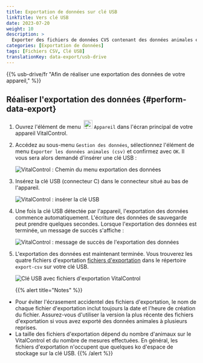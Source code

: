 ```yaml
---
title: Exportation de données sur clé USB
linkTitle: Vers clé USB
date: 2023-07-20
weight: 10
description: >
  Exporter des fichiers de données CVS contenant des données animales et des valeurs de mesure stockées sur l'appareil VitalControl vers une clé USB.
categories: [Exportation de données]
tags: [Fichiers CSV, Clé USB]
translationKey: data-export/usb-drive
---
```

{{% usb-drive/fr "Afin de réaliser une exportation des données de votre appareil," %}}

## Réaliser l'exportation des données {#perform-data-export}

1. Ouvrez l'élément de menu &nbsp;<img src="/icons/device.svg" width="23" align="bottom" alt="Appareil" /> `Appareil` dans l'écran principal de votre appareil VitalControl.

2. Accédez au sous-menu `Gestion des données`, sélectionnez l'élément de menu `Exporter les données animales (csv)` et confirmez avec `OK`. Il vous sera alors demandé d'insérer une clé USB :

   ![VitalControl : Chemin du menu exportation des données](../images/data-export.png "Lancer l'exportation des données")

3. Insérez la clé USB (connecteur C) dans le connecteur situé au bas de l'appareil.

   ![VitalControl : insérer la clé USB](/images/firmware/update/plug-in-dual-usb-stick.svg "Insérer la clé USB")

4. Une fois la clé USB détectée par l'appareil, l'exportation des données commence automatiquement. L'écriture des données de sauvegarde peut prendre quelques secondes. Lorsque l'exportation des données est terminée, un message de succès s'affiche :

   ![VitalControl : message de succès de l'exportation des données](../images/success-data-export.png "Succès de l'exportation des données")

5. L'exportation des données est maintenant terminée. Vous trouverez les quatre fichiers d'exportation [fichiers d'exportation](../export-files/) dans le répertoire `export-csv` sur votre clé USB.

   ![Clé USB avec fichiers d'exportation VitalControl](../images/export-files.png "Fichiers d'exportation sur clé USB")

   {{% alert title="Notes" %}}
  - Pour éviter l'écrasement accidentel des fichiers d'exportation, le nom de chaque fichier d'exportation inclut toujours la date et l'heure de création du fichier. Assurez-vous d'utiliser la version la plus récente des fichiers d'exportation si vous avez exporté des données animales à plusieurs reprises.
  - La taille des fichiers d'exportation dépend du nombre d'animaux sur le VitalControl et du nombre de mesures effectuées. En général, les fichiers d'exportation n'occupent que quelques ko d'espace de stockage sur la clé USB.
   {{% /alert %}}
